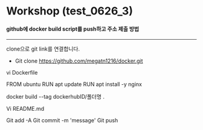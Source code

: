 # Workshop (test_0626_3)



#### github에 docker build script를 push하고 주소 제출 방법
-----------------------
clone으로 git link를 연결합니다.
 - Git clone https://github.com/megatn1216/docker.git

vi Dockerfile

FROM ubuntu
RUN apt update
RUN apt install -y nginx

docker build --tag dockerhubID/폴더명 . 

Vi README.md

Git add -A
Git commit -m 'message'
Git push
